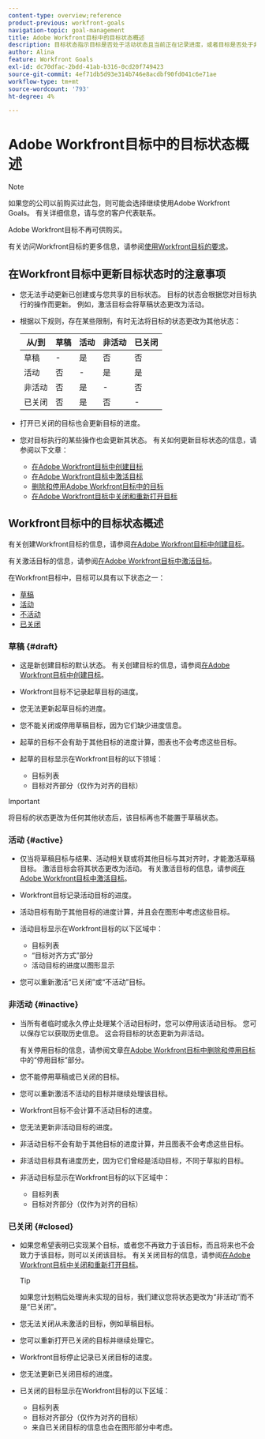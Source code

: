 ```yaml
---
content-type: overview;reference
product-previous: workfront-goals
navigation-topic: goal-management
title: Adobe Workfront目标中的目标状态概述
description: 目标状态指示目标是否处于活动状态且当前正在记录进度，或者目标是否处于非活动状态、已起草或已实现。
author: Alina
feature: Workfront Goals
exl-id: dc70dfac-2bdd-41ab-b316-0cd20f749423
source-git-commit: 4ef71db5d93e314b746e8acdbf90fd041c6e71ae
workflow-type: tm+mt
source-wordcount: '793'
ht-degree: 4%

---
```


# Adobe Workfront目标中的目标状态概述

<!--Audited: 4/2025-->

>[!NOTE]
>
>如果您的公司以前购买过此包，则可能会选择继续使用Adobe Workfront Goals。 有关详细信息，请与您的客户代表联系。
>
>Adobe Workfront目标不再可供购买。
>
>有关访问Workfront目标的更多信息，请参阅[使用Workfront目标的要求](/help/quicksilver/workfront-goals/goal-management/access-needed-for-wf-goals.md)。

<!--Old:

>[!IMPORTANT]
>
>Your organization must have the following to use the functionality described in this article:
>
>* For the new plan and license structure:
>
>   * The Ultimate Workfront plan 
>    
>* For the current plan and license structure: 
>
>   * A Pro or higher Workfront plan
>   * An Adobe Workfront Goals license in addition to a Workfront license.
>
>Contact your Workfront account manager to learn about a Workfront Goals license.    
> 
>For additional information about access to Workfront Goals, see [Requirements to use Workfront Goals](/help/quicksilver/workfront-goals/goal-management/access-needed-for-wf-goals.md).   -->

## 在Workfront目标中更新目标状态时的注意事项

* 您无法手动更新已创建或与您共享的目标状态。 目标的状态会根据您对目标执行的操作而更新。 例如，激活目标会将草稿状态更改为活动。
* 根据以下规则，存在某些限制，有时无法将目标的状态更改为其他状态：

  | 从/到 | 草稿 | 活动 | 非活动 | 已关闭 |
  |---|---|---|---|---|
  | 草稿 | - | 是 | 否 | 否 |
  | 活动 | 否 | - | 是 | 是 |
  | 非活动 | 否 | 是 | - | 否 |
  | 已关闭 | 否 | 是 | 否 | - |

* 打开已关闭的目标也会更新目标的进度。
* 您对目标执行的某些操作也会更新其状态。 有关如何更新目标状态的信息，请参阅以下文章：

   * [在Adobe Workfront目标中创建目标](../../workfront-goals/goal-management/create-goals.md)
   * [在Adobe Workfront目标中激活目标](../../workfront-goals/goal-management/activate-goals.md)
   * [删除和停用Adobe Workfront目标中的目标](../../workfront-goals/goal-management/delete-and-deactivate-goals.md)
   * [在Adobe Workfront目标中关闭和重新打开目标](../../workfront-goals/goal-management/close-and-reopen-goals.md)

## Workfront目标中的目标状态概述

有关创建Workfront目标的信息，请参阅[在Adobe Workfront目标中创建目标](../../workfront-goals/goal-management/create-goals.md)。

有关激活目标的信息，请参阅[在Adobe Workfront目标中激活目标](../../workfront-goals/goal-management/activate-goals.md)。

在Workfront目标中，目标可以具有以下状态之一：

* [草稿](#draft)
* [活动](#active)
* [不活动](#inactive)
* [已关闭](#closed)

### 草稿 {#draft}

* 这是新创建目标的默认状态。 有关创建目标的信息，请参阅[在Adobe Workfront目标中创建目标](../../workfront-goals/goal-management/create-goals.md)。
* Workfront目标不记录起草目标的进度。
* 您无法更新起草目标的进度。
* 您不能关闭或停用草稿目标，因为它们缺少进度信息。
* 起草的目标不会有助于其他目标的进度计算，图表也不会考虑这些目标。
* 起草的目标显示在Workfront目标的以下领域：

   * 目标列表
   * 目标对齐部分（仅作为对齐的目标）


>[!IMPORTANT]
>
>将目标的状态更改为任何其他状态后，该目标再也不能置于草稿状态。

### 活动 {#active}

* 仅当将草稿目标与结果、活动相关联或将其他目标与其对齐时，才能激活草稿目标。 激活目标会将其状态更改为活动。 有关激活目标的信息，请参阅[在Adobe Workfront目标中激活目标](../../workfront-goals/goal-management/activate-goals.md)。
* Workfront目标记录活动目标的进度。
* 活动目标有助于其他目标的进度计算，并且会在图形中考虑这些目标。
* 活动目标显示在Workfront目标的以下区域中：

   * 目标列表
   * “目标对齐方式”部分
   * 活动目标的进度以图形显示

* 您可以重新激活“已关闭”或“不活动”目标。

### 非活动 {#inactive}

* 当所有者临时或永久停止处理某个活动目标时，您可以停用该活动目标。 您可以保存它以获取历史信息。 这会将目标的状态更新为非活动。

  有关停用目标的信息，请参阅文章[在Adobe Workfront目标中删除和停用目标](../../workfront-goals/goal-management/delete-and-deactivate-goals.md)中的“停用目标”部分。

* 您不能停用草稿或已关闭的目标。
* 您可以重新激活不活动的目标并继续处理该目标。
* Workfront目标不会计算不活动目标的进度。
* 您无法更新非活动目标的进度。
* 非活动目标不会有助于其他目标的进度计算，并且图表不会考虑这些目标。
* 非活动目标具有进度历史，因为它们曾经是活动目标，不同于草拟的目标。
* 非活动目标显示在Workfront目标的以下区域中：

   * 目标列表
   * 目标对齐部分（仅作为对齐的目标）

### 已关闭 {#closed}

* 如果您希望表明已实现某个目标，或者您不再致力于该目标，而且将来也不会致力于该目标，则可以关闭该目标。 有关关闭目标的信息，请参阅[在Adobe Workfront目标中关闭和重新打开目标](../../workfront-goals/goal-management/close-and-reopen-goals.md)。

  >[!TIP]
  >
  >如果您计划稍后处理尚未实现的目标，我们建议您将状态更改为“非活动”而不是“已关闭”。

* 您无法关闭从未激活的目标，例如草稿目标。
* 您可以重新打开已关闭的目标并继续处理它。
* Workfront目标停止记录已关闭目标的进度。
* 您无法更新已关闭目标的进度。
* 已关闭的目标显示在Workfront目标的以下区域：

   * 目标列表
   * 目标对齐部分（仅作为对齐的目标）
   * 来自已关闭目标的信息也会在图形部分中考虑。
